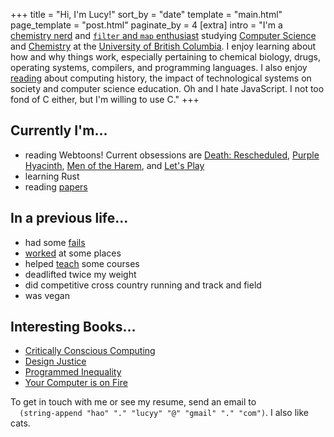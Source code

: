 +++
title = "Hi, I'm Lucy!"
sort_by = "date"
template = "main.html"
page_template = "post.html"
paginate_by = 4
[extra]
intro = "I'm a [chemistry nerd](/blog/courses/lifesci/) and [`filter` and `map` enthusiast](/blog/courses/cpscmath/) studying [Computer Science](https://www.cs.ubc.ca/) and [Chemistry](https://www.chem.ubc.ca/) at the [University of British Columbia](https://www.ubc.ca/). I enjoy learning about how and why things work, especially pertaining to chemical biology, drugs, operating systems, compilers, and programming languages. I also enjoy [reading](/blog/papers/) about computing history, the impact of technological systems on society and computer science education. Oh and I hate JavaScript. I not too fond of C either, but I'm willing to use C."
+++

## Currently I'm...
- reading Webtoons! Current obsessions are [Death: Rescheduled](https://www.webtoons.com/en/thriller/death-rescheduled/list?title_no=3515&page=1), [Purple Hyacinth](https://www.webtoons.com/en/mystery/purple-hyacinth/list?title_no=1621&page=1), [Men of the Harem](https://www.webtoons.com/en/fantasy/men-of-the-harem/list?title_no=2443&page=1), and [Let's Play](https://www.webtoons.com/en/romance/letsplay/list?title_no=1218&page=1)
- learning Rust
- reading [papers](@/blog/papers/_index.md)

## In a previous life...
- had some [fails](@/blog/me/fails.md)
- [worked](@/blog/me/experience.md) at some places
- helped [teach](@/blog/me/experience.md) some courses
- deadlifted twice my weight
- did competitive cross country running and track and field
- was vegan

## Interesting Books...
- [Critically Conscious Computing](@/blog/papers/compsci/cs-edu/ccc.md)
- [Design Justice](@/blog/papers/compsci/critical/design-justice.md)
- [Programmed Inequality](https://mitpress.mit.edu/books/programmed-inequality)
- [Your Computer is on Fire](@/blog/papers/compsci/critical/computer-on-fire.md)

<p>
To get in touch with me or see my resume, send an email to <code>
  (string-append "hao" "." "lucyy" "@" "gmail" "." "com")</code>. I also like cats.
</p>

